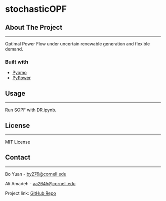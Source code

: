 # stochasticOPF

## About The Project
---

Optimal Power Flow under uncertain renewable generation and flexible demand.

### Built with

* [Pyomo](http://www.pyomo.org/)
* [PyPower](https://rwl.github.io/PYPOWER/api/)

## Usage
---

Run SOPF with DR.ipynb.

## License
---

MIT License

## Contact
---

Bo Yuan - [by276@cornell.edu](by276@cornell.edu)

Ali Amadeh - [aa2645@cornell.edu](aa2645@cornell.edu)

Project link: [GitHub Repo](https://github.com/boyuan276/stochasticOPF)
